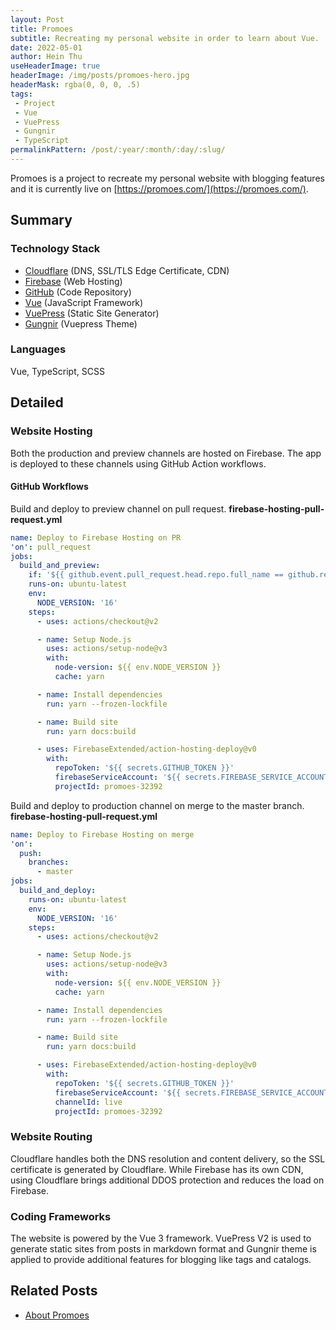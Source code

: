 ```yaml
---
layout: Post
title: Promoes
subtitle: Recreating my personal website in order to learn about Vue.
date: 2022-05-01
author: Hein Thu
useHeaderImage: true
headerImage: /img/posts/promoes-hero.jpg
headerMask: rgba(0, 0, 0, .5)
tags:
 - Project
 - Vue
 - VuePress
 - Gungnir
 - TypeScript
permalinkPattern: /post/:year/:month/:day/:slug/
---
```


Promoes is a project to recreate my personal website with blogging features and it is currently live on [https://promoes.com/](https://promoes.com/).

## Summary
### Technology Stack
- [Cloudflare](https://www.cloudflare.com/en-gb/plans/#overview) (DNS, SSL/TLS Edge Certificate, CDN)
- [Firebase](https://firebase.google.com/pricing) (Web Hosting)
- [GitHub](https://github.com/thu105/promoes) (Code Repository)
- [Vue](https://vuejs.org/) (JavaScript Framework)
- [VuePress](https://v2.vuepress.vuejs.org/) (Static Site Generator)
- [Gungnir](https://v2-vuepress-theme-gungnir.vercel.app/) (Vuepress Theme)

### Languages
Vue, TypeScript, SCSS

## Detailed
### Website Hosting
Both the production and preview channels are hosted on Firebase. The app is deployed to these channels using GitHub Action workflows.

#### GitHub Workflows
Build and deploy to preview channel on pull request.
**firebase-hosting-pull-request.yml**
```yaml
name: Deploy to Firebase Hosting on PR
'on': pull_request
jobs:
  build_and_preview:
    if: '${{ github.event.pull_request.head.repo.full_name == github.repository }}'
    runs-on: ubuntu-latest
    env:
      NODE_VERSION: '16'
    steps:
      - uses: actions/checkout@v2

      - name: Setup Node.js
        uses: actions/setup-node@v3
        with:
          node-version: ${{ env.NODE_VERSION }}
          cache: yarn

      - name: Install dependencies
        run: yarn --frozen-lockfile

      - name: Build site
        run: yarn docs:build

      - uses: FirebaseExtended/action-hosting-deploy@v0
        with:
          repoToken: '${{ secrets.GITHUB_TOKEN }}'
          firebaseServiceAccount: '${{ secrets.FIREBASE_SERVICE_ACCOUNT_PROMOES_32392 }}'
          projectId: promoes-32392
```
Build and deploy to production channel on merge to the master branch.
**firebase-hosting-pull-request.yml**
```yaml
name: Deploy to Firebase Hosting on merge
'on':
  push:
    branches:
      - master
jobs:
  build_and_deploy:
    runs-on: ubuntu-latest
    env:
      NODE_VERSION: '16'
    steps:
      - uses: actions/checkout@v2

      - name: Setup Node.js
        uses: actions/setup-node@v3
        with:
          node-version: ${{ env.NODE_VERSION }}
          cache: yarn

      - name: Install dependencies
        run: yarn --frozen-lockfile

      - name: Build site
        run: yarn docs:build

      - uses: FirebaseExtended/action-hosting-deploy@v0
        with:
          repoToken: '${{ secrets.GITHUB_TOKEN }}'
          firebaseServiceAccount: '${{ secrets.FIREBASE_SERVICE_ACCOUNT_PROMOES_32392 }}'
          channelId: live
          projectId: promoes-32392
```
### Website Routing
Cloudflare handles both the DNS resolution and content delivery, so the SSL certificate is generated by Cloudflare. While Firebase has its own CDN, using Cloudflare brings additional DDOS protection and reduces the load on Firebase.

### Coding Frameworks
The website is powered by the Vue 3 framework. VuePress V2 is used to generate static sites from posts in markdown format and Gungnir theme is applied to provide additional features for blogging like tags and catalogs.

## Related Posts
- [About Promoes](/about/promoes.md)
